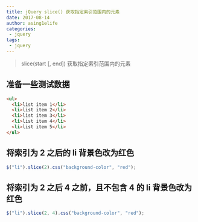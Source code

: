 ```yaml
---
title: jQuery slice() 获取指定索引范围内的元素
date: 2017-08-14
author: asing1elife
categories:
 - jquery
tags:
 - jquery
---
```

> slice(start [, end]) 获取指定索引范围内的元素  

## 准备一些测试数据
```html
<ul>
  <li>list item 1</li>
  <li>list item 2</li>
  <li>list item 3</li>
  <li>list item 4</li>
  <li>list item 5</li>
</ul>
```

## 将索引为 2 之后的 li 背景色改为红色
```js
$("li").slice(2).css("background-color", "red");
```

## 将索引为 2 之后 4 之前，且不包含 4 的 li 背景色改为红色
```js
$("li").slice(2, 4).css("background-color", "red");
```